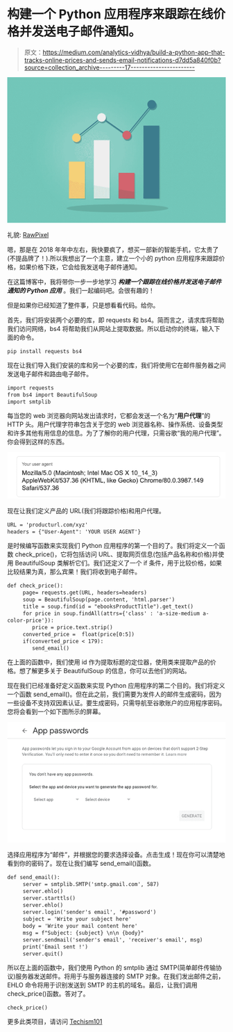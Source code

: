 # 构建一个 Python 应用程序来跟踪在线价格并发送电子邮件通知。

> 原文：<https://medium.com/analytics-vidhya/build-a-python-app-that-tracks-online-prices-and-sends-email-notifications-d7dd5a840f0b?source=collection_archive---------17----------------------->

![](img/b3cc4e95094f754229ecd655fae19b48.png)

礼貌: [RawPixel](http://rawpixel.com)

嗯，那是在 2018 年年中左右，我快要疯了，想买一部新的智能手机，它太贵了(不提品牌了！).所以我想出了一个主意，建立一个小的 python 应用程序来跟踪价格，如果价格下跌，它会给我发送电子邮件通知。

在这篇博客中，我将带你一步一步地学习 ***构建一个跟踪在线价格并发送电子邮件通知的 Python 应用*** 。我们一起编码吧。会很有趣的！

但是如果你已经知道了整件事，只是想看看代码。给你。

首先，我们将安装两个必要的库，即 requests 和 bs4。简而言之，请求库将帮助我们访问网络，bs4 将帮助我们从网站上提取数据。所以启动你的终端，输入下面的命令。

```
pip install requests bs4
```

现在让我们导入我们安装的库和另一个必要的库，我们将使用它在邮件服务器之间发送电子邮件和路由电子邮件。

```
import requests
from bs4 import BeautifulSoup
import smtplib
```

每当您的 web 浏览器向网站发出请求时，它都会发送一个名为“**用户代理**”的 HTTP 头。用户代理字符串包含关于您的 web 浏览器名称、操作系统、设备类型和许多其他有用信息的信息。为了了解你的用户代理，只需谷歌“我的用户代理”。你会得到这样的东西。

![](img/f79642d1faa4ad7021dafc635a522d29.png)

现在让我们定义产品的 URL(我们将跟踪价格)和用户代理。

```
URL = 'producturl.com/xyz'
headers = {"User-Agent": 'YOUR USER AGENT'}
```

是时候编写函数来实现我们 Python 应用程序的第一个目的了。我们将定义一个函数 check_price()，它将包括访问 URL、提取网页信息(包括产品名称和价格)并使用 BeautifulSoup 类解析它们。我们还定义了一个 if 条件，用于比较价格，如果比较结果为真，那么宾果！我们将收到电子邮件。

```
def check_price():    
     page= requests.get(URL, headers=headers)     
     soup = BeautifulSoup(page.content, 'html.parser')     
     title = soup.find(id = "ebooksProductTitle").get_text()     
     for price in soup.findAll(attrs={'class' : 'a-size-medium a-color-price'}):
        price = price.text.strip()     
     converted_price =  float(price[0:5])     
     if(converted_price < 179):        
        send_email() 
```

在上面的函数中，我们使用 id 作为提取标题的定位器，使用类来提取产品的价格。想了解更多关于 BeautifulSoup 的信息，你可以去他们的网站。

现在我们已经准备好定义函数来实现 Python 应用程序的第二个目的。我们将定义一个函数 send_email()。但在此之前，我们需要为发件人的邮件生成密码，因为一些设备不支持双因素认证。要生成密码，只需导航至谷歌账户的应用程序密码。您将会看到一个如下图所示的屏幕。

![](img/c6edfd158689c3be00b60093549b76d4.png)

选择应用程序为“邮件”，并根据您的要求选择设备。点击生成！现在你可以清楚地看到你的密码了。现在让我们编写 send_email()函数。

```
def send_email():     
     server = smtplib.SMTP('smtp.gmail.com', 587)    
     server.ehlo()    
     server.starttls()    
     server.ehlo()    
     server.login('sender's email', '#password')     
     subject = 'Write your subject here'     
     body = 'Write your mail content here'     
     msg = f"Subject: {subject} \n\n {body}"
     server.sendmail('sender's email', 'receiver's email', msg)     
     print('Email sent !')     
     server.quit()
```

所以在上面的函数中，我们使用 Python 的 smtplib 通过 SMTP(简单邮件传输协议)服务器发送邮件。将用于与服务器连接的 SMTP 对象。在我们发出邮件之前，EHLO 命令将用于识别发送到 SMTP 的主机的域名。最后，让我们调用 check_price()函数。答对了。

```
check_price()
```

更多此类项目，请访问 [Techism101](https://www.techism101.com)
